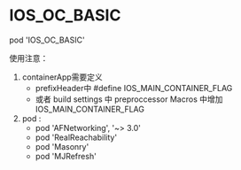 # IOS_OC_BASIC
pod 'IOS_OC_BASIC'


使用注意：
1. containerApp需要定义   
   * prefixHeader中  #define IOS_MAIN_CONTAINER_FLAG
   * 或者 build settings 中 preproccessor Macros 中增加 IOS_MAIN_CONTAINER_FLAG
2. pod :
   * pod 'AFNetworking', '~> 3.0'
   * pod 'RealReachability'
   * pod 'Masonry'
   * pod 'MJRefresh'
